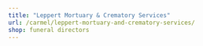 ```yaml
---
title: "Leppert Mortuary & Crematory Services"
url: /carmel/leppert-mortuary-and-crematory-services/
shop: funeral directors
---
```

